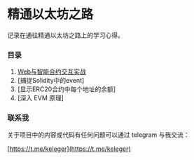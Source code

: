 精通以太坊之路
=============

记录在通往精通以太坊之路上的学习心得。

### 目录

1. [Web与智能合约交互实战](./web3-interact-with-Solidity/web3-interact-with-Solidity.md)
2. [捕捉Solidity中的event]
3. [显示ERC20合约中每个地址的余额]
4. [深入 EVM 原理]

### 联系我

关于项目中的内容或代码有任何问题可以通过 telegram 与我交流：

[https://t.me/keleger](https://t.me/keleger)